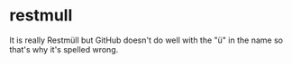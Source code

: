 # restmull

It is really Restmüll but GitHub doesn't do well with the "ü" in the name so that's why it's spelled wrong.

